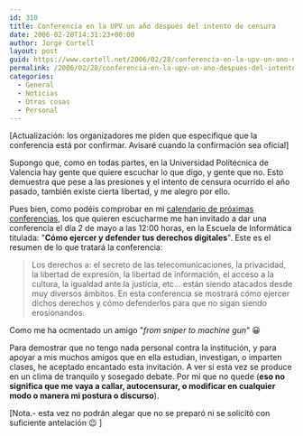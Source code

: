 ```yaml
---
id: 310
title: Conferencia en la UPV un año después del intento de censura
date: 2006-02-28T14:31:23+00:00
author: Jorge Cortell
layout: post
guid: https://www.cortell.net/2006/02/28/conferencia-en-la-upv-un-ano-despues-del-intento-de-censura/
permalink: /2006/02/28/conferencia-en-la-upv-un-ano-despues-del-intento-de-censura/
categories:
  - General
  - Noticias
  - Otras cosas
  - Personal
---
```

[Actualización: los organizadores me piden que especifique que la conferencia está por confirmar. Avisaré cuando la confirmación sea oficial]

Supongo que, como en todas partes, en la Universidad Politécnica de Valencia hay gente que quiere escuchar lo que digo, y gente que no. Esto demuestra que pese a las presiones y el intento de censura ocurrido el año pasado, también existe cierta libertad, y me alegro por ello.

Pues bien, como podéis comprobar en mi [calendario de próximas conferencias](https://www.cortell.net/proximas-conferencias/), los que quieren escucharme me han invitado a dar una conferencia el dí­a 2 de mayo a las 12:00 horas, en la Escuela de Informática titulada: "**Cómo ejercer y defender tus derechos digitales**". Este es el resumen de lo que tratará la conferencia:

> Los derechos a: el secreto de las telecomunicaciones, la privacidad, la libertad de expresión, la libertad de información, el acceso a la cultura, la igualdad ante la justicia, etc... están siendo atacados desde muy diversos ámbitos. En esta conferencia se mostrará cómo ejercer dichos derechos y cómo defenderlos para que no sigan siendo erosionandos.

Como me ha ocmentado un amigo "_from sniper to machine gun_" 😀

Para demostrar que no tengo nada personal contra la institución, y para apoyar a mis muchos amigos que en ella estudian, investigan, o imparten clases, he aceptado encantado esta invitación. A ver si esta vez se produce en un clima de tranquilo y sosegado debate. Por mí­ que no quede (**eso no significa que me vaya a callar, autocensurar, o modificar en cualquier modo o manera mi postura o discurso**).

[Nota.- esta vez no podrán alegar que no se preparó ni se solicitó con suficiente antelación 😉 ]